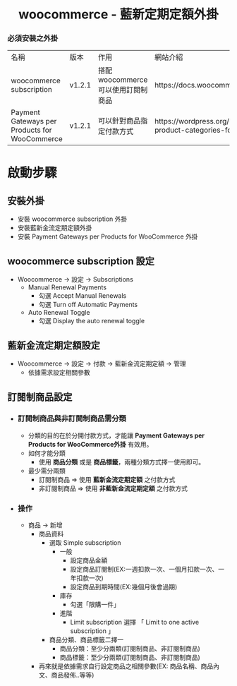 <h1 align="center">woocommerce - 藍新定期定額外掛</h1>

### 必須安裝之外掛
<table>
    <tr>
        <td>名稱</td>
        <td>版本</td>
        <td>作用</td>
        <td>網站介紹</td>
    </tr>
    <tr>
        <td>woocommerce subscription</td>
        <td>v1.2.1</td>
        <td>搭配 woocommerce 可以使用訂閱制商品</td>
        <td>https://docs.woocommerce.com/document/subscriptions/</td>
    </tr>
    <tr>
        <td>Payment Gateways per Products for WooCommerce</td>
        <td>v1.2.1</td>
        <td>可以針對商品指定付款方式</td>
        <td>https://wordpress.org/plugins/payment-gateways-per-product-categories-for-woocommerce/</td>
    </tr>
</table>

# 啟動步驟
## 安裝外掛
* 安裝 woocommerce subscription 外掛
* 安裝藍新金流定期定額外掛
* 安裝 Payment Gateways per Products for WooCommerce 外掛

## woocommerce subscription 設定
* Woocommerce -> 設定 -> Subscriptions
    * Manual Renewal Payments
        * 勾選 Accept Manual Renewals
        * 勾選 Turn off Automatic Payments
    * Auto Renewal Toggle
        * 勾選 Display the auto renewal toggle 
        
## 藍新金流定期定額設定
* Woocommerce -> 設定 -> 付款 -> 藍新金流定期定額 -> 管理
    * 依據需求設定相關參數
    
## 訂閱制商品設定
* ### 訂閱制商品與非訂閱制商品需分類
    * 分類的目的在於分開付款方式，才能讓 __Payment Gateways per Products for WooCommerce外掛__ 有效用。
     * 如何才能分類
        * 使用 __商品分類__ 或是 __商品標籤__，兩種分類方式擇一使用即可。
    * 最少需分兩類
        * 訂閱制商品 => 使用 __藍新金流定期定額__ 之付款方式
        * 非訂閱制商品 => 使用 __非藍新金流定期定額__ 之付款方式
* ### 操作
    * 商品 -> 新增
        * 商品資料
            * 選取 Simple subscription
                * 一般
                    * 設定商品金額
                    * 設定商品訂閱制(EX:一週扣款一次、一個月扣款一次、一年扣款一次)
                    * 設定商品到期時間(EX:幾個月後會過期)
                * 庫存
                    * 勾選「限購一件」
                * 進階
                    * Limit subscription 選擇 「 Limit to one active subscription 」
             * 商品分類、商品標籤二擇一 
                - 商品分類：至少分兩類(訂閱制商品、非訂閱制商品)
                - 商品標籤：至少分兩類(訂閱制商品、非訂閱制商品)
        * 再來就是依據需求自行設定商品之相關參數(EX: 商品名稱、商品內文、商品發佈..等等)

